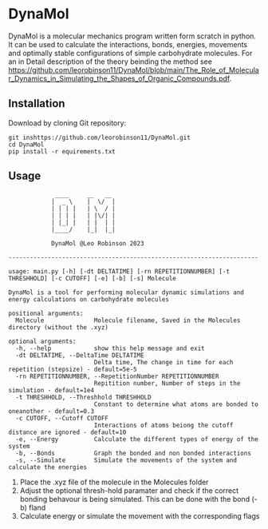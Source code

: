 # DynaMol
DynaMol is a molecular mechanics program written form scratch in python. It can be used to calculate the interactions, bonds, energies, movements and optimally stable configurations of simple carbohydrate molecules. For an in Detail description of the theory beinding the method see https://github.com/leorobinson11/DynaMol/blob/main/The_Role_of_Molecular_Dynamics_in_Simulating_the_Shapes_of_Organic_Compounds.pdf. 


## Installation

Download by cloning Git repository:
```
git inshttps://github.com/leorobinson11/DynaMol.git
cd DynaMol
pip install -r equirements.txt
```

## Usage
```
             ____     __   __ 
            |  _ \    |  \/  |
            | | | |   | \  / |
            | | | |   | |\/| |
            | |_| |   | |  | |
            |____/    |_|  |_|
                  
            DynaMol @Leo Robinson 2023
    
----------------------------------------------------------------------

usage: main.py [-h] [-dt DELTATIME] [-rn REPETITIONNUMBER] [-t THRESHHOLD] [-c CUTOFF] [-e] [-b] [-s] Molecule

DynaMol is a tool for performing molecular dynamic simulations and energy calculations on carbohydrate molecules

positional arguments:
  Molecule              Molecule filename, Saved in the Molecules directory (without the .xyz)

optional arguments:
  -h, --help            show this help message and exit
  -dt DELTATIME, --DeltaTime DELTATIME
                        Delta time, The change in time for each repetition (stepsize) - default=5e-5
  -rn REPETITIONNUMBER, --RepetitionNumber REPETITIONNUMBER
                        Repitition number, Number of steps in the simulation - default=1e4
  -t THRESHHOLD, --Threshhold THRESHHOLD
                        Constant to determine what atoms are bonded to oneanother - default=0.3
  -c CUTOFF, --Cutoff CUTOFF
                        Interactions of atoms beiong the cutoff distance are ignored - default=10
  -e, --Energy          Calculate the different types of energy of the system
  -b, --Bonds           Graph the bonded and non bonded interactions
  -s, --Simulate        Simulate the movements of the system and calculate the energies
```

1. Place the .xyz file of the molecule in the Molecules folder
2.  Adjust the optional thresh-hold paramater and check if the correct bonding behavour is being simulated. This can be done with the bond (-b) fland
3. Calculate energy or simulate the movement with the corresponding flags


